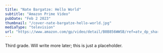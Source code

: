 ```yaml
---
title: "Nate Bargatze: Hello World"
subtitle: "Amazon Prime Video"
pubDate: "Feb 2 2023"
thumbnail: "/cover-nate-bargatze-hello-world.jpg"
mediaType: "television"
url: "https://www.amazon.com/gp/video/detail/B0B856WWSB/ref=atv_dp_share_cu_r"
---
```


Third grade. Will write more later; this is just a placeholder.